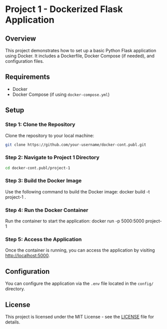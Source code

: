 # Project 1 - Dockerized Flask Application

## Overview
This project demonstrates how to set up a basic Python Flask application using Docker. It includes a Dockerfile, Docker Compose (if needed), and configuration files.

## Requirements
- Docker
- Docker Compose (if using `docker-compose.yml`)

## Setup

### Step 1: Clone the Repository
Clone the repository to your local machine:

```bash
git clone https://github.com/your-username/docker-cont.publ.git
```

### Step 2: Navigate to Project 1 Directory
```bash
cd docker-cont.publ/project-1
```

### Step 3: Build the Docker Image
Use the following command to build the Docker image:
docker build -t project-1 .


### Step 4: Run the Docker Container
Run the container to start the application:
docker run -p 5000:5000 project-1


### Step 5: Access the Application
Once the container is running, you can access the application by visiting [http://localhost:5000](http://localhost:5000).

## Configuration
You can configure the application via the `.env` file located in the `config/` directory.

## License
This project is licensed under the MIT License - see the [LICENSE](../LICENSE) file for details.

